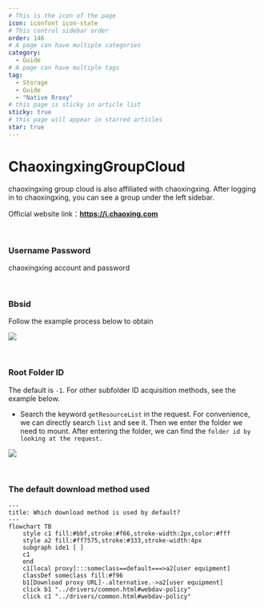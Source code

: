 ```yaml
---
# This is the icon of the page
icon: iconfont icon-state
# This control sidebar order
order: 146
# A page can have multiple categories
category:
  - Guide
# A page can have multiple tags
tag:
  - Storage
  - Guide
  - "Native Rroxy"
# this page is sticky in article list
sticky: true
# this page will appear in starred articles
star: true
---
```


# ChaoxingxingGroupCloud

chaoxingxing group cloud is also affiliated with chaoxingxing. After logging in to chaoxingxing, you can see a group under the left sidebar.

Official website link：**https://i.chaoxing.com**

<br/>



### **Username Password**

chaoxingxing account and password

<br/>



### **Bbsid**

Follow the example process below to obtain

![](/img/drivers/chaoxing/chaoxing_bbsid.png)

<br/>



### **Root Folder ID**

The default is `-1`. For other subfolder ID acquisition methods, see the example below.

- Search the keyword `getResourceList` in the request. For convenience, we can directly search `list` and see it. Then we enter the folder we need to mount. After entering the folder, we can find the `folder id by looking at the request.`

![](/img/drivers/chaoxing/chaoxing_folder_id.gif)

<br/>



### **The default download method used**


```mermaid
---
title: Which download method is used by default?
---
flowchart TB
    style c1 fill:#bbf,stroke:#f66,stroke-width:2px,color:#fff
    style a2 fill:#ff7575,stroke:#333,stroke-width:4px
    subgraph ide1 [ ]
    c1
    end
    c1[local proxy]:::someclass==default===>a2[user equipment]
    classDef someclass fill:#f96
    b1[Download proxy URL]-.alternative.->a2[user equipment]
    click b1 "../drivers/common.html#webdav-policy"
    click c1 "../drivers/common.html#webdav-policy"
```

